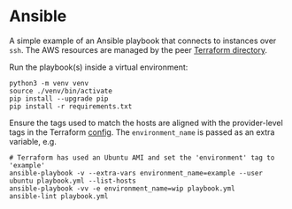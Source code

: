 # Ansible

A simple example of an Ansible playbook that connects to instances over
`ssh`. The AWS resources are managed by the peer [Terraform directory](../terraform/README.md).

Run the playbook(s) inside a virtual environment:
```shell
python3 -m venv venv
source ./venv/bin/activate
pip install --upgrade pip
pip install -r requirements.txt
```

Ensure the tags used to match the hosts are aligned with the provider-level tags
in the Terraform [config](../terraform/main.tf). The `environment_name` is passed as an extra
variable, e.g.

```shell
# Terraform has used an Ubuntu AMI and set the 'environment' tag to 'example'
ansible-playbook -v --extra-vars environment_name=example --user ubuntu playbook.yml --list-hosts 
ansible-playbook -vv -e environment_name=wip playbook.yml
ansible-lint playbook.yml
```

